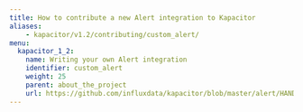 ```yaml
---
title: How to contribute a new Alert integration to Kapacitor
aliases:
    - kapacitor/v1.2/contributing/custom_alert/
menu:
  kapacitor_1_2:
    name: Writing your own Alert integration
    identifier: custom_alert
    weight: 25
    parent: about_the_project
    url: https://github.com/influxdata/kapacitor/blob/master/alert/HANDLERS.md
---
```

